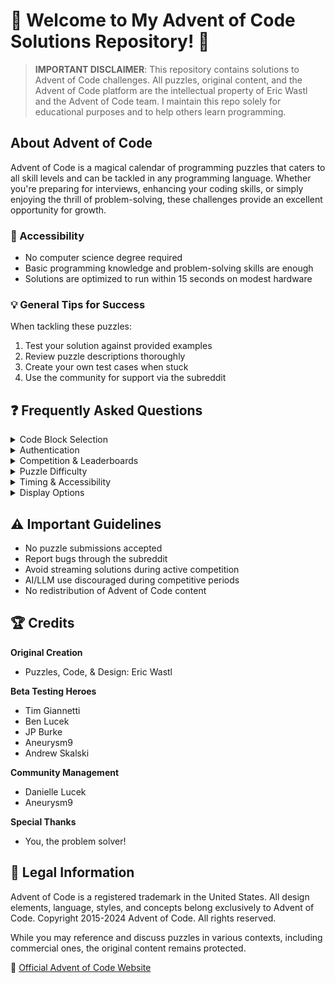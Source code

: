 # 🎄 Welcome to My Advent of Code Solutions Repository! 🌟

> **IMPORTANT DISCLAIMER**: This repository contains solutions to Advent of Code challenges. All puzzles, original content, and the Advent of Code platform are the intellectual property of Eric Wastl and the Advent of Code team. I maintain this repo solely for educational purposes and to help others learn programming.

## About Advent of Code

Advent of Code is a magical calendar of programming puzzles that caters to all skill levels and can be tackled in any programming language. Whether you're preparing for interviews, enhancing your coding skills, or simply enjoying the thrill of problem-solving, these challenges provide an excellent opportunity for growth.

### 🎯 Accessibility
- No computer science degree required
- Basic programming knowledge and problem-solving skills are enough
- Solutions are optimized to run within 15 seconds on modest hardware

### 💡 General Tips for Success

When tackling these puzzles:
1. Test your solution against provided examples
2. Review puzzle descriptions thoroughly
3. Create your own test cases when stuck
4. Use the community for support via the subreddit

## ❓ Frequently Asked Questions

<details>
<summary>Code Block Selection</summary>
Triple-click to select code blocks (JavaScript required):

#!/usr/bin/env perl
use warnings;
use strict;

print "You can test it out by ";
print "triple-clicking this code.\n";
</details>

<details>
<summary>Authentication</summary>
Advent of Code uses OAuth through trusted services (Reddit, GitHub, etc.). Your credentials are never shared directly with AoC.
</details>

<details>
<summary>Competition & Leaderboards</summary>
Participation in global leaderboards is optional. Focus on your personal learning journey and goals.
</details>

<details>
<summary>Puzzle Difficulty</summary>
Difficulty varies and typically increases over time. Your individual experience may vary based on your skillset.
</details>

<details>
<summary>Timing & Accessibility</summary>
Puzzles unlock at midnight EST/UTC-5. Private leaderboards available for different timezones.
</details>

<details>
<summary>Display Options</summary>
High contrast mode available (Firefox: View -> Page Style -> High Contrast)
</details>

## ⚠️ Important Guidelines

- No puzzle submissions accepted
- Report bugs through the subreddit
- Avoid streaming solutions during active competition
- AI/LLM use discouraged during competitive periods
- No redistribution of Advent of Code content

## 🏆 Credits

**Original Creation**
- Puzzles, Code, & Design: Eric Wastl

**Beta Testing Heroes**
- Tim Giannetti
- Ben Lucek
- JP Burke
- Aneurysm9
- Andrew Skalski

**Community Management**
- Danielle Lucek
- Aneurysm9

**Special Thanks**
- You, the problem solver!

## 📜 Legal Information

Advent of Code is a registered trademark in the United States. All design elements, language, styles, and concepts belong exclusively to Advent of Code. Copyright 2015-2024 Advent of Code. All rights reserved.

While you may reference and discuss puzzles in various contexts, including commercial ones, the original content remains protected.

🔗 [Official Advent of Code Website](https://adventofcode.com/2024)
